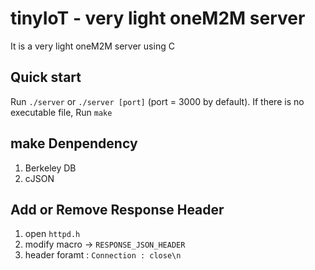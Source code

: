 # tinyIoT - very light oneM2M server

It is a very light oneM2M server using C

## Quick start

Run `./server` or `./server [port]` (port = 3000 by default).
If there is no executable file, Run `make`

## make Denpendency

1. Berkeley DB
2. cJSON

## Add or Remove Response Header

1. open `httpd.h`
2. modify macro -> `RESPONSE_JSON_HEADER`
3. header foramt : `Connection : close\n`